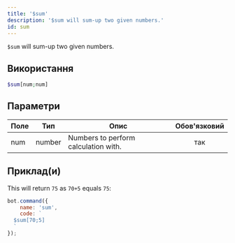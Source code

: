 ```yaml
---
title: '$sum'
description: '$sum will sum-up two given numbers.'
id: sum
---
```


`$sum` will sum-up two given numbers.

## Використання

```php
$sum[num;num]
```

## Параметри

| Поле | Тип    | Опис                                 | Обов'язковий |
| ---- | ------ | ------------------------------------ |:------------:|
| num  | number | Numbers to perform calculation with. |     так      |

## Приклад(и)

This will return `75` as `70+5` equals `75`:

```javascript
bot.command({
    name: 'sum',
    code: `
  $sum[70;5]
  `
});
```